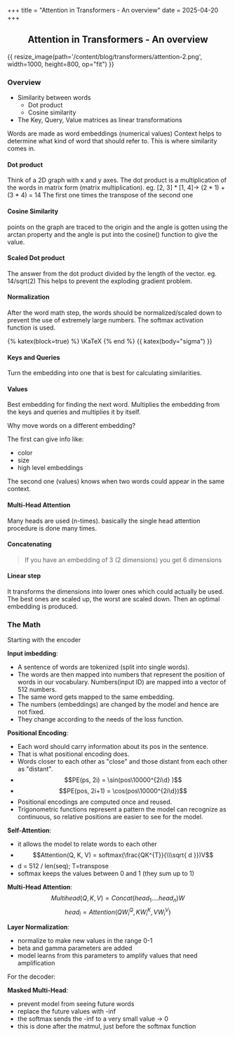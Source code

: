 +++
title = "Attention in Transformers - An overview"
date = 2025-04-20
+++

<h2 align="center">Attention in Transformers - An overview</h2>

{{ resize_image(path='/content/blog/transformers/attention-2.png', width=1000, height=800, op="fit") }}

### Overview

- Similarity between words
	- Dot product
	- Cosine similarity
- The Key, Query, Value matrices as linear transformations

Words are made as word embeddings (numerical values)
Context helps to determine what kind of word that should refer to. This is where similarity comes in.

#### Dot product

Think of a 2D graph with x and y axes. The dot product is a multiplication of the words in matrix form (matrix multiplication). eg. [2, 3] * [1, 4]-> (2 * 1) + (3 * 4) = 14
The first one times the transpose of the second one

#### Cosine Similarity

points on the graph are traced to the origin and the angle is gotten using the arctan property and the angle is put into the cosine() function to give the value.

#### Scaled Dot product

The answer from the dot product divided by the length of the vector. eg. 14/sqrt(2)
This helps to prevent the exploding gradient problem.

#### Normalization

After the word math step, the words should be normalized/scaled down to prevent the use of extremely large numbers. The softmax activation function is used.

<!-- $$
\sigma(z)_{i} = \frac{e^{z_{i}}}{\sum {K_{j=1}e^{z_{j}}}}
$$ -->
{% katex(block=true) %}
\KaTeX
{% end %}
{{ katex(body="sigma") }}

#### Keys and Queries

Turn the embedding into one that is best for calculating similarities.

#### Values

Best embedding for finding the next word.
Multiplies the embedding from the keys and queries and multiplies it by itself.

Why move words on a different embedding?

The first can give info like:
- color
- size
- high level embeddings

The second one (values) knows when two words could appear in the same context.

#### Multi-Head Attention

Many heads are used (n-times). basically the single head attention procedure is done many times.

#### Concatenating

> If you have an embedding of 3 (2 dimensions) you get 6 dimensions

#### Linear step

It transforms the dimensions into lower ones which could actually be used. The best ones are scaled up, the worst are scaled down.
Then an optimal embedding is produced.


### The Math

Starting with the encoder

**Input imbedding**: 
- A sentence of words are tokenized (split into single words). 
- The words are then mapped into numbers that represent the position of words in our vocabulary. Numbers(input ID) are mapped into a vector of 512 numbers. 
- The same word gets mapped to the same embedding. 
- The numbers (embeddings) are changed by the model and hence are not fixed. 
- They change according to the needs of the loss function.

**Positional Encoding**: 
- Each word should carry information about its pos in the sentence. 
- That is what positional encoding does.
- Words closer to each other as "close" and those distant from each other as "distant".
- $$PE(ps, 2i) = \sin(pos\10000^{2i\d} )$$
- $$PE(pos, 2i+1) = \cos(pos\10000^{2i\d})$$
- Positional encodings are computed once and reused.
- Trigonometric functions represent a pattern the model can recognize as continuous, so relative positions are easier to see for the model.

**Self-Attention**:
- it allows the model to relate words to each other
- $$Attention(Q, K, V) = softmax(\frac{QK^{T}}{\\\sqrt{ d }})V$$
- d = 512 / len(seq); T=transpose
- softmax keeps the values between 0 and 1 (they sum up to 1)

**Multi-Head Attention**:
$$ Multihead(Q, K, V) = Concat(head_{1}\dots.head_{n})W $$
$$ head_{i} = Attention(QW_{i}^{Q}, KW_{i}^{K}, VW_{i}^{V}) $$

**Layer Normalization**:
- normalize to make new values in the range 0-1
- beta and gamma parameters are added
- model learns from this parameters to amplify values that need amplification

For the decoder:

**Masked Multi-Head**:
- prevent model from seeing future words
- replace the future values with -inf
- the softmax sends the -inf to a very small value -> 0
- this is done after the matmul, just before the softmax function
